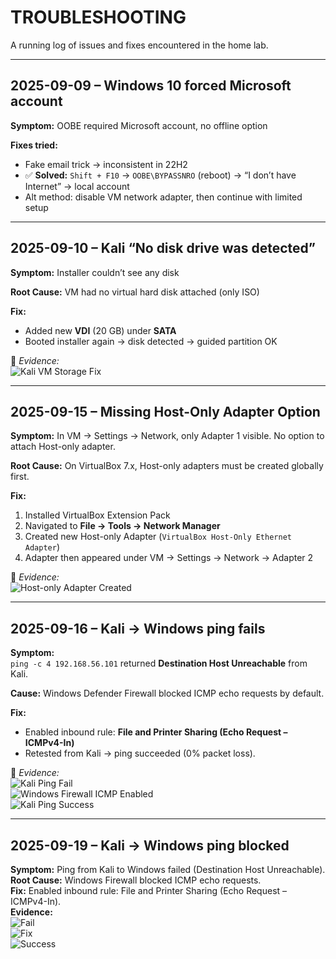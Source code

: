 # TROUBLESHOOTING

A running log of issues and fixes encountered in the home lab.

---

## 2025-09-09 – Windows 10 forced Microsoft account
**Symptom:** OOBE required Microsoft account, no offline option  

**Fixes tried:**  
- Fake email trick → inconsistent in 22H2  
- ✅ **Solved:** `Shift + F10` → `OOBE\BYPASSNRO` (reboot) → “I don’t have Internet” → local account  
- Alt method: disable VM network adapter, then continue with limited setup  

---

## 2025-09-10 – Kali “No disk drive was detected”
**Symptom:** Installer couldn’t see any disk  

**Root Cause:** VM had no virtual hard disk attached (only ISO)  

**Fix:**  
- Added new **VDI** (20 GB) under **SATA**  
- Booted installer again → disk detected → guided partition OK  

📸 *Evidence:*  
![Kali VM Storage Fix](Screenshots/Kali_VM_Storage_Fix_2025-09-10.png)

---

## 2025-09-15 – Missing Host-Only Adapter Option
**Symptom:** In VM → Settings → Network, only Adapter 1 visible. No option to attach Host-only adapter.  

**Root Cause:** On VirtualBox 7.x, Host-only adapters must be created globally first.  

**Fix:**  
1. Installed VirtualBox Extension Pack  
2. Navigated to **File → Tools → Network Manager**  
3. Created new Host-only Adapter (`VirtualBox Host-Only Ethernet Adapter`)  
4. Adapter then appeared under VM → Settings → Network → Adapter 2  

📸 *Evidence:*  
![Host-only Adapter Created](Screenshots/Host_Only_Adapter_Created_2025-09-15.png)

---

## 2025-09-16 – Kali → Windows ping fails
**Symptom:**  
`ping -c 4 192.168.56.101` returned **Destination Host Unreachable** from Kali.  

**Cause:** Windows Defender Firewall blocked ICMP echo requests by default.  

**Fix:**  
- Enabled inbound rule: **File and Printer Sharing (Echo Request – ICMPv4-In)**  
- Retested from Kali → ping succeeded (0% packet loss).  

📸 *Evidence:*  
![Kali Ping Fail](Screenshots/Kali_Ping_Windows_Fail_2025-09-16.png)  
![Windows Firewall ICMP Enabled](Screenshots/Windows_Firewall_ICMP_Enable_2025-09-16.png)  
![Kali Ping Success](Screenshots/Kali_Ping_Windows_Success_2025-09-16.png)

---

## 2025-09-19 – Kali → Windows ping blocked
**Symptom:** Ping from Kali to Windows failed (Destination Host Unreachable).  
**Root Cause:** Windows Firewall blocked ICMP echo requests.  
**Fix:** Enabled inbound rule: File and Printer Sharing (Echo Request – ICMPv4-In).  
**Evidence:**  
![Fail](Screenshots/Kali_Ping_Windows_Fail_2025-09-16.png)  
![Fix](Screenshots/Windows_Firewall_ICMP_Enable_2025-09-16.png)  
![Success](Screenshots/Kali_Ping_Windows_Success_2025-09-16.png)
